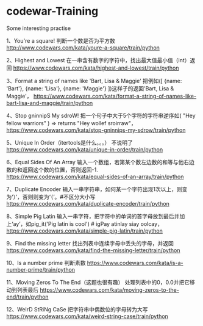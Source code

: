 # codewar-Training
Some interesting practise

1、You're a square!
判断一个数是否为平方数
http://www.codewars.com/kata/youre-a-square/train/python

2、Highest and Lowest
在一串含有数字的字符中，找出最大值最小值（int）返回
https://www.codewars.com/kata/highest-and-lowest/train/python

3、Format a string of names like 'Bart, Lisa & Maggie'
把例如([ {name: 'Bart'}, {name: 'Lisa'}, {name: 'Maggie'} ])这样子的返回'Bart, Lisa & Maggie'，
https://www.codewars.com/kata/format-a-string-of-names-like-bart-lisa-and-maggie/train/python

4、Stop gninnipS My sdroW!
把一个句子中大于5个字符的字符串逆序如( "Hey fellow warriors" ) => returns "Hey wollef sroirraw"，
https://www.codewars.com/kata/stop-gninnips-my-sdrow/train/python

5、Unique In Order（itertools是什么。。。）
不说明了
https://www.codewars.com/kata/unique-in-order/train/python

6、Equal Sides Of An Array
输入一个数组，若第某个数左边数的和等与他右边数的和返回这个数的位置，否则返回-1.
https://www.codewars.com/kata/equal-sides-of-an-array/train/python

7、Duplicate Encoder
输入一串字符串，如何某一个字符出现1次以上，则变为‘）’，否则则变为‘（’。#不区分大小写
https://www.codewars.com/kata/duplicate-encoder/train/python

8、Simple Pig Latin
输入一串字符，把字符中的单词的首字母放到最后并加上‘ay’，如pig_it('Pig latin is cool') # igPay atinlay siay oolcay，
https://www.codewars.com/kata/simple-pig-latin/train/python

9、Find the missing letter
找出列表中连续字母中丢失的字母，并返回
https://www.codewars.com/kata/find-the-missing-letter/train/python

10、Is a number prime
判断素数
https://www.codewars.com/kata/is-a-number-prime/train/python

11、Moving Zeros To The End（这题也很有趣）
处理列表中的0，0.0并把它移动到列表最后
https://www.codewars.com/kata/moving-zeros-to-the-end/train/python

12、WeIrD StRiNg CaSe
把字符串中偶数位的字母转为大写
https://www.codewars.com/kata/weird-string-case/train/python
